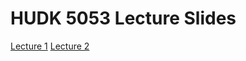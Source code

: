 # HUDK 5053 Lecture Slides

[Lecture 1](https://github.com/feature-engineering-studio/lecture-slides/blob/master/HUDK505317-Lecture%201.pdf)
[Lecture 2](https://github.com/feature-engineering-studio/lecture-slides/blob/master/HUDK505317-Lecture%202-Teams.pdf)
